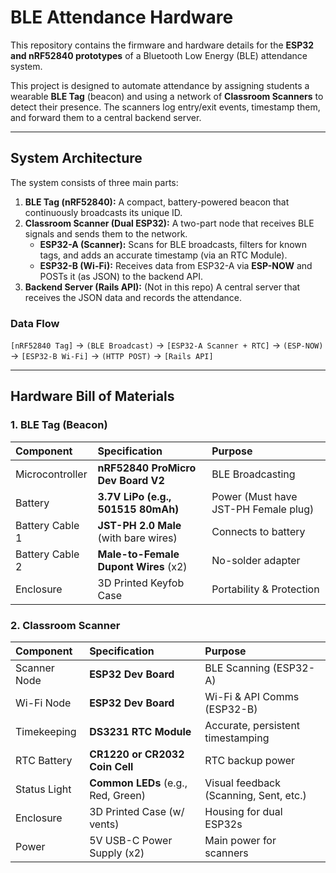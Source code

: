 # BLE Attendance Hardware

This repository contains the firmware and hardware details for the **ESP32 and nRF52840 prototypes** of a Bluetooth Low Energy (BLE) attendance system.

This project is designed to automate attendance by assigning students a wearable **BLE Tag** (beacon) and using a network of **Classroom Scanners** to detect their presence. The scanners log entry/exit events, timestamp them, and forward them to a central backend server.

---

## System Architecture

The system consists of three main parts:

1.  **BLE Tag (nRF52840):** A compact, battery-powered beacon that continuously broadcasts its unique ID.
2.  **Classroom Scanner (Dual ESP32):** A two-part node that receives BLE signals and sends them to the network.
    * **ESP32-A (Scanner):** Scans for BLE broadcasts, filters for known tags, and adds an accurate timestamp (via an RTC Module).
    * **ESP32-B (Wi-Fi):** Receives data from ESP32-A via **ESP-NOW** and POSTs it (as JSON) to the backend API.
3.  **Backend Server (Rails API):** (Not in this repo) A central server that receives the JSON data and records the attendance.

### Data Flow

`[nRF52840 Tag]` $\to$ `(BLE Broadcast)` $\to$ `[ESP32-A Scanner + RTC]` $\to$ `(ESP-NOW)` $\to$ `[ESP32-B Wi-Fi]` $\to$ `(HTTP POST)` $\to$ `[Rails API]`

---

## Hardware Bill of Materials

### 1. BLE Tag (Beacon)

| Component | Specification | Purpose |
| :--- | :--- | :--- |
| Microcontroller | **nRF52840 ProMicro Dev Board V2** | BLE Broadcasting |
| Battery | **3.7V LiPo (e.g., 501515 80mAh)** | Power (Must have JST-PH Female plug) |
| Battery Cable 1 | **JST-PH 2.0 Male** (with bare wires) | Connects to battery |
| Battery Cable 2 | **Male-to-Female Dupont Wires** (x2) | No-solder adapter |
| Enclosure | 3D Printed Keyfob Case | Portability & Protection |

### 2. Classroom Scanner

| Component | Specification | Purpose |
| :--- | :--- | :--- |
| Scanner Node | **ESP32 Dev Board** | BLE Scanning (ESP32-A) |
| Wi-Fi Node | **ESP32 Dev Board** | Wi-Fi & API Comms (ESP32-B) |
| Timekeeping | **DS3231 RTC Module** | Accurate, persistent timestamping |
| RTC Battery | **CR1220 or CR2032 Coin Cell** | RTC backup power |
| Status Light | **Common LEDs** (e.g., Red, Green) | Visual feedback (Scanning, Sent, etc.) |
| Enclosure | 3D Printed Case (w/ vents) | Housing for dual ESP32s |
| Power | 5V USB-C Power Supply (x2) | Main power for scanners |



